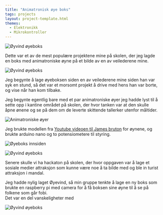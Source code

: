 ```yaml
---
title: "Animatronisk øye boks"
tags: projects
layout: project-template.html
themes:
  - Elektronikk
  - Mikrokontroller
---
```


![Øyvind øyeboks](/assets/images/Projects/EyeBox/OyvindBox.jpg)

Dette var et av de mest populære projektene mine på skolen, der jeg lagde en boks med animatroniske øyne på et bilde av en av veilederene mine.

<div class="split"></div>

![Øyvind øyeboks](/assets/images/Projects/EyeBox/OyvindBox.jpg)

Jeg begynte å lage øyeboksen siden en av veilederene mine siden han var syk en stund, så det var et morsomt projekt å drive med hens han var borte, og vise når han kom tilbake.

<div class="spacer"></div>

Jeg begynte egentlig bare med et par animatroniske øyer jeg hadde lyst til å sette opp i kantine området på skolen, der hvor tanken var at den skulle åpne ønene og se på dem om de leverte skittende tallerker utenfor måltider.

![Animatroniske øyer](/assets/images/Projects/EyeBox/EyesDesk.jpg)

Jeg brukte modellen fra [Youtube videoen til James bruton](https://www.youtube.com/watch?v=jsXolwJskKM) for øynene, og brukte arduino nano og to potensiometere til styring.

<div class="section-box">

<div class="image-section">

![Øyeboks innsiden](/assets/images/Projects/EyeBox/BoxInside.jpg)

</div>

<div class="image-section">

![Øyvind øyeboks](/assets/images/Projects/EyeBox/OyvindBoxCloseup.jpg)

</div>

</div>

<div class="section-box">

<div class="text-section">

Senere skulle vi ha hackaton på skolen, der hvor oppgaven var å lage et sosiale medier attraksjon som kunne være noe å ta bilde med og ble in turist attraksjon i mandal.

Jeg hadde nylig laget Øyevind, så min gruppe tenkte å lage en ny boks som brukte en raspberry pi med camera for å få boksen sine øyne til å se på folkene som går fobi.  
Det var en del vanskeligheter med 

</div>

<div class="image-section">

![Øyvind øyeboks](/assets/images/Projects/EyeBox/OyvindBoxCloseup.jpg)

</div>

</div>